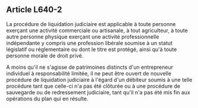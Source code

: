 Article L640-2
----
La procédure de liquidation judiciaire est applicable à toute personne exerçant
une activité commerciale ou artisanale, à tout agriculteur, à toute autre
personne physique exerçant une activité professionnelle indépendante y compris
une profession libérale soumise à un statut législatif ou réglementaire ou dont
le titre est protégé, ainsi qu'à toute personne morale de droit privé.

A moins qu'il ne s'agisse de patrimoines distincts d'un entrepreneur individuel
à responsabilité limitée, il ne peut être ouvert de nouvelle procédure de
liquidation judiciaire à l'égard d'un débiteur soumis à une telle procédure tant
que celle-ci n'a pas été clôturée ou à une procédure de sauvegarde ou de
redressement judiciaire, tant qu'il n'a pas été mis fin aux opérations du plan
qui en résulte.
